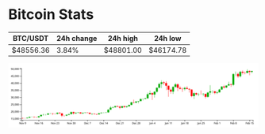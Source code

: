 # Bitcoin Stats

BTC/USDT|24h change|24h high|24h low|
|---|---|---|---|
|$48556.36|3.84%|$48801.00|$46174.78|

<img src="./chart.svg">
